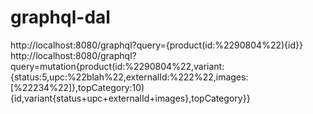 # graphql-dal

http://localhost:8080/graphql?query={product(id:%2290804%22){id}}
http://localhost:8080/graphql?query=mutation{product(id:%2290804%22,variant:{status:5,upc:%22blah%22,externalId:%222%22,images:[%22234%22]},topCategory:10){id,variant{status+upc+externalId+images},topCategory}}
